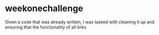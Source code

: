 # weekonechallenge

Given a code that was already written, I was tasked with cleaning it up and ensuring that the functionality of all links